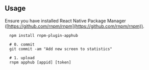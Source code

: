 
## Usage

Ensure you have installed React Native Package Manager ([https://github.com/rnpm/rnpm](https://github.com/rnpm/rnpm)).

```
  npm install rnpm-plugin-apphub

  # 0. commit
  git commit -am "Add new screen to statistics"

  # 1. upload
  rnpm apphub [appid] [token]

```
